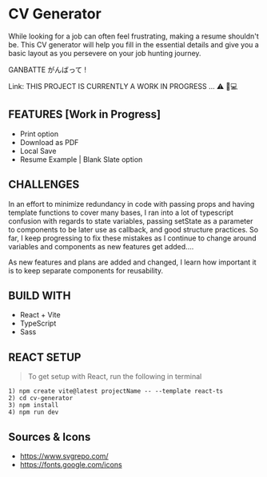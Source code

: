 # CV Generator
While looking for a job can often feel frustrating, making a resume shouldn't be. This CV generator will help you fill in the essential details and give you a basic layout as you persevere on your job hunting journey. 

GANBATTE がんばって !

Link: THIS PROJECT IS CURRENTLY A WORK IN PROGRESS ... ⚠️ 📝💻

## FEATURES [Work in Progress]
 - Print option
 - Download as PDF
 - Local Save
 - Resume Example | Blank Slate option

## CHALLENGES
In an effort to minimize redundancy in code with passing props and having template functions to cover many bases, I ran into a lot of typescript confusion with regards to state variables, passing setState as a parameter to components to be later use as callback, and good structure practices. So far, I keep progressing to fix these mistakes as I continue to change around variables and components as new features get added....

As new features and plans are added and changed, I learn how important it is to keep separate components for reusability. 

## BUILD WITH
 - React + Vite
 - TypeScript
 - Sass

## REACT SETUP
> To get setup with React, run the following in terminal
```
1) npm create vite@latest projectName -- --template react-ts
2) cd cv-generator
3) npm install
4) npm run dev
```

## Sources & Icons
 - https://www.svgrepo.com/
 - https://fonts.google.com/icons